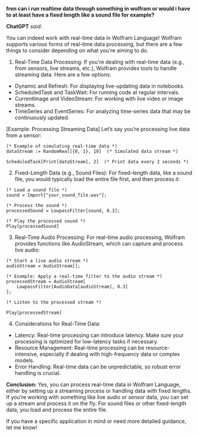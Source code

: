 **fren can i run realtime data through something in wolfram or would i have to at least have a fixed length like a sound file for example?**


**ChatGPT** _said:_

You can indeed work with real-time data in Wolfram Language! Wolfram supports various forms of real-time data processing, but there are a few things to consider depending on what you're aiming to do.

1. Real-Time Data Processing:
If you're dealing with real-time data (e.g., from sensors, live streams, etc.), Wolfram provides tools to handle streaming data. Here are a few options:

- Dynamic and Refresh: For displaying live-updating data in notebooks.
- ScheduledTask and TaskWait: For running code at regular intervals.
- CurrentImage and VideoStream: For working with live video or image streams.
- TimeSeries and EventSeries: For analyzing time-series data that may be continuously updated.

[Example: Processing Streaming Data]
Let’s say you’re processing live data from a sensor:

```wolfram
(* Example of simulating real-time data *)
dataStream := RandomReal[{0, 1}, 10]  (* Simulated data stream *)

ScheduledTask[Print[dataStream], 2]  (* Print data every 2 seconds *)
```

2. Fixed-Length Data (e.g., Sound Files):
For fixed-length data, like a sound file, you would typically load the entire file first, and then process it:

```wolfram
(* Load a sound file *)
sound = Import["your_sound_file.wav"];

(* Process the sound *)
processedSound = LowpassFilter[sound, 0.3];

(* Play the processed sound *)
Play[processedSound]
```

3. Real-Time Audio Processing:
For real-time audio processing, Wolfram provides functions like AudioStream, which can capture and process live audio:

```wolfram
(* Start a live audio stream *)
audioStream = AudioStream[];

(* Example: Apply a real-time filter to the audio stream *)
processedStream = AudioStream[
    LowpassFilter[AudioData[audioStream], 0.3]
];

(* Listen to the processed stream *)

Play[processedStream]
```

4. Considerations for Real-Time Data:
- Latency: Real-time processing can introduce latency. Make sure your processing is optimized for low-latency tasks if necessary.
- Resource Management: Real-time processing can be resource-intensive, especially if dealing with high-frequency data or complex models.
- Error Handling: Real-time data can be unpredictable, so robust error handling is crucial.

**Conclusion:**
Yes, you can process real-time data in Wolfram Language, either by setting up a streaming process or handling data with fixed lengths. If you’re working with something like live audio or sensor data, you can set up a stream and process it on the fly. For sound files or other fixed-length data, you load and process the entire file.

If you have a specific application in mind or need more detailed guidance, let me know!